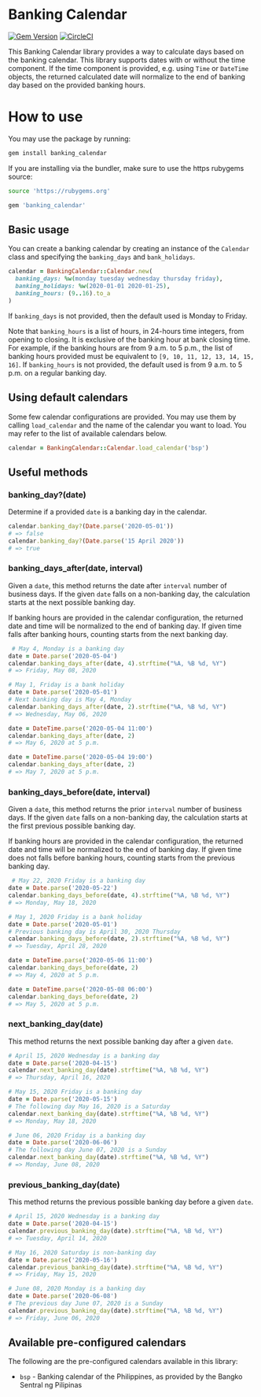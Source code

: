 # Banking Calendar

[![Gem Version](https://badge.fury.io/rb/banking_calendar.svg)](https://badge.fury.io/rb/banking_calendar)
[![CircleCI](https://circleci.com/gh/paymongo/banking_calendar.svg?style=svg)](https://circleci.com/gh/paymongo/banking_calendar)

This Banking Calendar library provides a way to calculate days based on the banking calendar. This library supports dates with or without the time component. If the time component is provided, e.g. using `Time` or `DateTime` objects, the returned calculated date will normalize to the end of banking day based on the provided banking hours.

# How to use

You may use the package by running:

```sh
gem install banking_calendar
```

If you are installing via the bundler, make sure to use the https rubygems source:

```sh
source 'https://rubygems.org'

gem 'banking_calendar'
```
## Basic usage

You can create a banking calendar by creating an instance of the `Calendar` class and specifying
the `banking_days` and `bank_holidays`.

```ruby
calendar = BankingCalendar::Calendar.new(
  banking_days: %w(monday tuesday wednesday thursday friday),
  banking_holidays: %w(2020-01-01 2020-01-25),
  banking_hours: (9..16).to_a
)
```
If `banking_days` is not provided, then the default used is Monday to Friday.

Note that `banking_hours` is a list of hours, in 24-hours time integers, from opening to closing. It is exclusive of the banking hour at bank closing time. For example, if the banking hours are from 9 a.m. to 5 p.m., the list of banking hours provided must be equivalent to `[9, 10, 11, 12, 13, 14, 15, 16]`. If `banking_hours` is not provided, the default used is from 9 a.m. to 5 p.m. on a regular banking day.

## Using default calendars

Some few calendar configurations are provided. You may use them by calling `load_calendar` and
the name of the calendar you want to load. You may refer to the list of available calendars below.

```ruby
calendar = BankingCalendar::Calendar.load_calendar('bsp')
```

## Useful methods

### banking_day?(date)
Determine if a provided `date` is a banking day in the calendar.

```ruby
calendar.banking_day?(Date.parse('2020-05-01'))
# => false
calendar.banking_day?(Date.parse('15 April 2020'))
# => true
```

### banking_days_after(date, interval)
Given a `date`, this method returns the date after `interval` number of business days. If the given
`date` falls on a non-banking day, the calculation starts at the next possible banking day.

If banking hours are provided in the calendar configuration, the returned date and time will be normalized to the end of banking day. If given time falls after banking hours, counting starts from the next banking day.

```ruby
 # May 4, Monday is a banking day
date = Date.parse('2020-05-04')
calendar.banking_days_after(date, 4).strftime("%A, %B %d, %Y")
# => Friday, May 08, 2020

# May 1, Friday is a bank holiday
date = Date.parse('2020-05-01')
# Next banking day is May 4, Monday
calendar.banking_days_after(date, 2).strftime("%A, %B %d, %Y")
# => Wednesday, May 06, 2020

date = DateTime.parse('2020-05-04 11:00')
calendar.banking_days_after(date, 2)
# => May 6, 2020 at 5 p.m.

date = DateTime.parse('2020-05-04 19:00')
calendar.banking_days_after(date, 2)
# => May 7, 2020 at 5 p.m.
```

### banking_days_before(date, interval)
Given a `date`, this method returns the prior `interval` number of business days. If the given
`date` falls on a non-banking day, the calculation starts at the first previous possible banking day.

If banking hours are provided in the calendar configuration, the returned date and time will be normalized to the end of banking day. If given time does not falls before banking hours, counting starts from the previous banking day.

```ruby
 # May 22, 2020 Friday is a banking day
date = Date.parse('2020-05-22')
calendar.banking_days_before(date, 4).strftime("%A, %B %d, %Y")
# => Monday, May 18, 2020

# May 1, 2020 Friday is a bank holiday
date = Date.parse('2020-05-01')
# Previous banking day is April 30, 2020 Thursday
calendar.banking_days_before(date, 2).strftime("%A, %B %d, %Y")
# => Tuesday, April 28, 2020

date = DateTime.parse('2020-05-06 11:00')
calendar.banking_days_before(date, 2)
# => May 4, 2020 at 5 p.m.

date = DateTime.parse('2020-05-08 06:00')
calendar.banking_days_before(date, 2)
# => May 5, 2020 at 5 p.m.
```

### next_banking_day(date)
This method returns the next possible banking day after a given `date`.

```ruby
# April 15, 2020 Wednesday is a banking day
date = Date.parse('2020-04-15')
calendar.next_banking_day(date).strftime("%A, %B %d, %Y")
# => Thursday, April 16, 2020

# May 15, 2020 Friday is a banking day
date = Date.parse('2020-05-15')
# The following day May 16, 2020 is a Saturday
calendar.next_banking_day(date).strftime("%A, %B %d, %Y")
# => Monday, May 18, 2020

# June 06, 2020 Friday is a banking day
date = Date.parse('2020-06-06')
# The following day June 07, 2020 is a Sunday
calendar.next_banking_day(date).strftime("%A, %B %d, %Y")
# => Monday, June 08, 2020
```

### previous_banking_day(date)
This method returns the previous possible banking day before a given `date`.

```ruby
# April 15, 2020 Wednesday is a banking day
date = Date.parse('2020-04-15')
calendar.previous_banking_day(date).strftime("%A, %B %d, %Y")
# => Tuesday, April 14, 2020

# May 16, 2020 Saturday is non-banking day
date = Date.parse('2020-05-16')
calendar.previous_banking_day(date).strftime("%A, %B %d, %Y")
# => Friday, May 15, 2020

# June 08, 2020 Monday is a banking day
date = Date.parse('2020-06-08')
# The previous day June 07, 2020 is a Sunday
calendar.previous_banking_day(date).strftime("%A, %B %d, %Y")
# => Friday, June 06, 2020
```

## Available pre-configured calendars

The following are the pre-configured calendars available in this library:

  - `bsp` - Banking calendar of the Philippines, as provided by the Bangko Sentral ng Pilipinas

